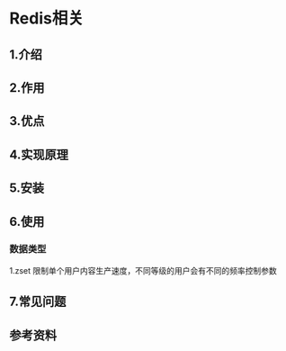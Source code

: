 # Redis相关

## 1.介绍

## 2.作用

## 3.优点

## 4.实现原理

## 5.安装

## 6.使用

### 数据类型
1.zset 
限制单个用户内容生产速度，不同等级的用户会有不同的频率控制参数

## 7.常见问题

## 参考资料